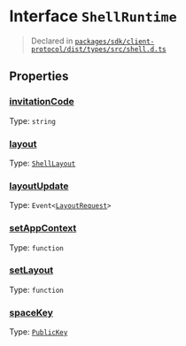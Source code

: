 # Interface `ShellRuntime`
> Declared in [`packages/sdk/client-protocol/dist/types/src/shell.d.ts`]()


## Properties
### [invitationCode]()
Type: <code>string</code>



### [layout]()
Type: <code>[ShellLayout](/api/@dxos/react-client/enums#ShellLayout)</code>



### [layoutUpdate]()
Type: <code>Event&lt;[LayoutRequest](/api/@dxos/react-client/interfaces/LayoutRequest)&gt;</code>



### [setAppContext]()
Type: <code>function</code>



### [setLayout]()
Type: <code>function</code>



### [spaceKey]()
Type: <code>[PublicKey](/api/@dxos/react-client/classes/PublicKey)</code>



    
